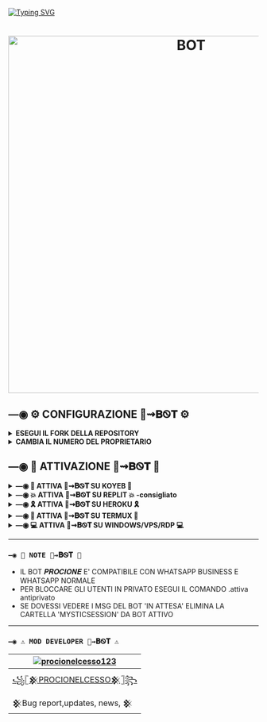 [![Typing SVG](https://readme-typing-svg.demolab.com?font=Fira+Code&weight=500&size=30&pause=1000&color=F77539&center=true&lines=%F0%9F%A6%9D%F0%9D%91%B7%F0%9D%91%B9%F0%9D%91%B6%F0%9D%91%AA%F0%9D%91%B0%F0%9D%91%B6%F0%9D%91%B5%F0%9D%91%AC%E2%87%9D%F0%9D%90%81%E1%8F%AB%F0%9D%90%93)](https://git.io/typing-svg)
<h1 align="center">
<p>
<img src= "https://telegra.ph/file/bc12386c7355151f41702.jpg" alt="BOT" width="720">
</p>


## —◉ ⚙️ CONFIGURAZIONE 🦝⇝𝐁Ꮻ𝐓 ⚙️

<details>
  <summary><b>ESEGUI IL FORK DELLA REPOSITORY</b></summary>

  [clicca qui per clonare la repository](https://github.com/procionelcesso123/procionebot/fork)

</details>

<details>
  <summary><b>CAMBIA IL NUMERO DEL PROPRIETARIO</b></summary>

  [clicca qui per cambiare il numero del proprietario](https://github.com/procionelcesso123/procionebot/blob/master/config.js)

</details>


## —◉ 🍳 ATTIVAZIONE 🦝⇝𝐁Ꮻ𝐓 🍳

<details>
  <summary><b>—◉ 🌌 ATTIVA 🦝⇝𝐁Ꮻ𝐓 SU KOYEB 🌌</b></summary>


  [![Attiva su Koyeb](https://www.koyeb.com/static/images/deploy/button.svg)](https://app.koyeb.com/deploy?type=git&repository=github.com//procionebot&branch=master&name=procione.bot)

</details>

<details>
  <summary><b>—◉ 💥 ATTIVA 🦝⇝𝐁Ꮻ𝐓 SU REPLIT 💥 -consigliato</b></summary>


  [![Attiva su Repl.it](https://replit.com/badge/github/Fabri115/BotWhaIta)](https://repl.it/github/procionelcesso123/procionebot)

### `—◉ COME FARE UN SERVER 24/7 SU REPLIT`

## 1. INSTALLA I PACCHETTI
Prima di eseguire il repl fai questo:
* Esegui `npm init -y` nella Shell
* Esegui `sh-session npm install express ping-monitor`
  
![](https://user-images.githubusercontent.com/69215413/146991197-2e6ae207-942d-473f-ad1e-6cb78067cef8.png)
  
## 2. ESEGUI IL REPL 
Clicca il pulsante "Run":\
![](https://user-images.githubusercontent.com/69215413/146987397-637e9f1a-2987-459b-86ef-bc651ca525be.png)

## 3. CRON-JOB.org
Useremo [Cron-Job.org](https://console.cron-job.org/) come sistema di monitoraggio del server.

* Copia l'URL del sito visualizzato quando esegui il repl:

![](https://user-images.githubusercontent.com/69215413/146987775-56f77514-c7c1-4a67-8d81-7de17200d99b.png)

* Vai su [Cron-Job.org](https://console.cron-job.org/) e crea un account:
<img src="https://telegra.ph/file/3be6f411e4538680907f8.jpg" alt="home" width="400" height="500">

* Dopo aver creato l'account dovresti visualizzare la [dashboard](https://console.cron-job.org/dashboard). Da qui crea un CRONJOB:
  
![](https://telegra.ph/file/327785f9c21865a6305fa.jpg)

* Seleziona le stesse impostazioni che ci sono nell'immagine sottostante, quindi salva (cliccando sul pulsante in basso a destra "SALVA").
Sostituisci "https://procionebot.procionelcesso1.repl.co/" con l'url copiato in precedenza dal tuo repl.

 ![](https://telegra.ph/file/8edec72608904b37166ef.jpg)

Ora il tuo bot rimarrà attivo 24 ore su 24, 7 giorni su 7 anche dopo aver chiuso replit. [Cron-job.org](https://console.cron-job.org/) eseguirà il ping del tuo server ogni minuto per assicurarsi che funzioni ancora, di solito serve per avvisarti di tempi di inattività imprevisti, ma in questo caso i ping costanti hanno l'effetto di mantenere in vita il nostro Repl poiché la versione gratuita prevede lo spegnimento dopo circa un'ora di inattività.

</details>

<details>
  <summary><b>—◉ 🎗 ATTIVA 🦝⇝𝐁Ꮻ𝐓 SU HEROKU 🎗</b></summary>


  [![Deploy](https://www.herokucdn.com/deploy/button.svg)](https://heroku.com/deploy?template=[https://github.com/procionelcesso123/procionebot])

</details>

<details>
  <summary><b>—◉ 👾 ATTIVA 🦝⇝𝐁Ꮻ𝐓 SU TERMUX 👾</b></summary>


### `—◉ VERSIONE DI TERMUX NECESSARIA: ` 
https://bit.ly/termux119


- DIGITA QUESTI COMANDI:
```bash
termux-setup-storage
```

```bash
pkg upgrade -y && pkg update -y
```

```bash
pkg install git -y
```
  
```bash
pkg install nodejs -y  
```
  
```bash
pkg install ffmpeg -y
```  
  
```bash
pkg install imagemagick -y
``` 

```bash
pkg install yarn
```    

```bash
git clone https://github.com/procionelcesso123/procionebot.git
```
  
```bash
cd procionebot
```  

```bash
yarn install
```

```bash
npm install
```

```bash
npm update
```

```bash
sh start.sh
```

### `—◉ ✔️ PER 24/7 🦝⇝𝐁Ꮻ𝐓 SU TERMUX ✔️`
  
 ```bash
> npm i -g pm2 && pm2 start index.js && pm2 save && pm2 logs
  ```

### `—◉ 👽 PER OTTENERE UN ALTRO CODICE QR 👽`

DIGITA QUESTI COMANDI:
```bash
> cd 
```
```bash
> cd procionebot
```
```bash
> rm -rf MysticSession
```
```bash
> sh start.sh
```
</details>

<details>
  <summary><b>—◉ 💻 ATTIVA 🦝⇝𝐁Ꮻ𝐓 SU WINDOWS/VPS/RDP 💻</b></summary>

* Installa Git [`Click Here`](https://git-scm.com/downloads)
* Installa NodeJS [`Click Here`](https://nodejs.org/en/download)
* Installa FFmpeg [`Click Here`](https://ffmpeg.org/download.html) (**Non dimenticare di aggiungere FFmpeg alle variabili di ambiente PATH**)
* Installa ImageMagick [`Click Here`](https://imagemagick.org/script/download.php)

```bash
git clone https://github.com/procionelcesso123/procionebot
```
```bash
cd procionebot
```
```bash
npm install
```
```bash
npm update
```

---------

### `Run`

```bash
node .
```

</details>


---------
### `—◉ 📝 NOTE 🦝⇝𝐁Ꮻ𝐓 📝`
- IL BOT 𝑷𝑹𝑶𝑪𝑰𝑶𝑵𝑬 E' COMPATIBILE CON WHATSAPP BUSINESS E WHATSAPP NORMALE
- PER BLOCCARE GLI UTENTI IN PRIVATO ESEGUI IL COMANDO .attiva antiprivato
- SE DOVESSI VEDERE I MSG DEL BOT 'IN ATTESA' ELIMINA LA CARTELLA 'MYSTICSESSION' DA BOT ATTIVO
---------

### `—◉ ⚠️ MOD DEVELOPER 🦝⇝𝐁Ꮻ𝐓 ⚠️ `
  <div align="center">
  
| [![procionelcesso123](https://telegra.ph/file/1e7db3fa212a15584fe9d.jpg?size=200)](https://github.com/procionelcesso123) |
|----|
| [꧁𓊈𒆜PROCIONELCESSO𒆜𓊉꧂](https://github.com/procionelcesso123) |
|  𒆜Bug report,updates, news, 𒆜 |
  
  </div>

